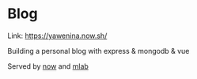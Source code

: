 # Blog

Link: https://yawenina.now.sh/

Building a personal blog with express & mongodb & vue

Served by [now](zeit.com/now) and [mlab](http://mlab.com/)
